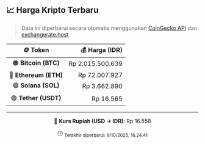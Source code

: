 

<!-- HARGA_KRIPTO -->
## 📈 Harga Kripto Terbaru

> Data ini diperbarui secara otomatis menggunakan [CoinGecko API](https://www.coingecko.com/) dan [exchangerate.host](https://exchangerate.host/)

<div align="center">

| 🪙 Token | 💰 Harga (IDR) |
|:------:|---------------:|
| 🟠 **Bitcoin (BTC)**   | Rp 2.015.500.639 |
| 🔵 **Ethereum (ETH)**  | Rp 72.007.927 |
| 🟣 **Solana (SOL)**    | Rp 3.662.890 |
| 🟢 **Tether (USDT)**   | Rp 16.565 |

---

💱 **Kurs Rupiah (USD → IDR)**: Rp 16.558

🕒 <sub>Terakhir diperbarui: 9/10/2025, 16.24.41</sub>

</div>
<!-- /HARGA_KRIPTO -->